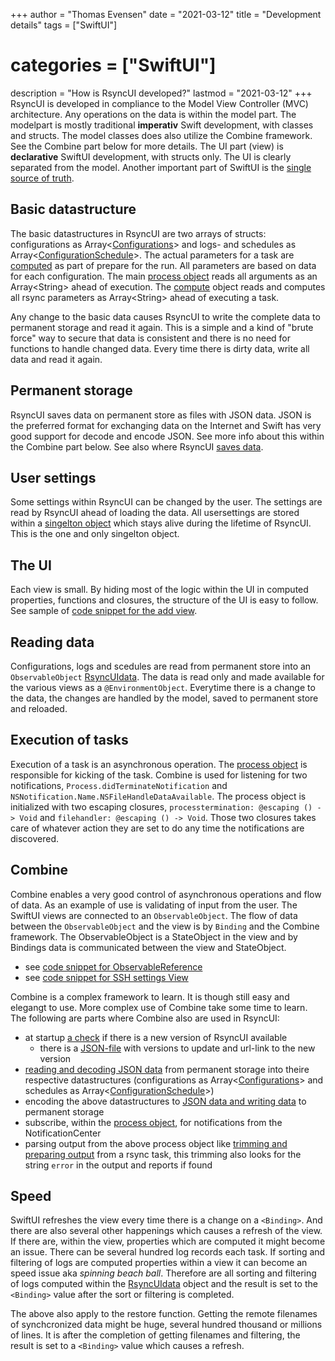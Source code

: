 +++
author = "Thomas Evensen"
date = "2021-03-12"
title =  "Development details"
tags = ["SwiftUI"]
# categories = ["SwiftUI"]
description = "How is RsyncUI developed?"
lastmod = "2021-03-12"
+++
RsyncUI is developed in compliance to the Model View Controller (MVC) architecture. Any operations on the data is within the model part. The modelpart is mostly traditional **imperativ** Swift development, with classes and structs. The model classes does also utilize the Combine framework. See the Combine part below for more details. The UI part (view) is **declarative** SwiftUI development, with structs only. The UI is clearly separated from the model. Another important part of SwiftUI is the [single source of truth](https://developer.apple.com/documentation/swiftui/managing-user-interface-state).

## Basic datastructure

The basic datastructures in RsyncUI are two arrays of structs: configurations as Array<[Configurations](https://github.com/rsyncOSX/RsyncUI/blob/main/RsyncUI/Model/Storage/Basic/Configuration.swift)> and logs- and schedules as Array<[ConfigurationSchedule](https://github.com/rsyncOSX/RsyncUI/blob/main/RsyncUI/Model/Storage/Basic/ConfigurationSchedule.swift)>. The actual parameters for a task are [computed](https://github.com/rsyncOSX/RsyncUI/blob/main/RsyncUI/Model/ComputeParametersRsync/ComputeRsyncParameters.swift) as part of prepare for the run. All parameters are based on data for each configuration. The main [process object](https://github.com/rsyncOSX/RsyncUI/blob/main/RsyncUI/Model/Process/Main/RsyncProcessCmdCombineClosure.swift) reads all arguments as an Array\<String\> ahead of execution. The [compute](https://github.com/rsyncOSX/RsyncUI/blob/main/RsyncUI/Model/ComputeParametersRsync/ComputeRsyncParameters.swift) object reads and computes all rsync parameters as Array\<String\> ahead of executing a task.

Any change to the basic data causes RsyncUI to write the complete data to permanent storage and read it again. This is a simple and a kind of "brute force" way to secure that data is consistent and there is no need for functions to handle changed data. Every time there is dirty data, write all data and read it again.

## Permanent storage

RsyncUI saves data on permanent store as files with JSON data. JSON is the preferred format for exchanging data on the Internet and Swift has very good support for decode and encode JSON. See more info about this within the Combine part below. See also where RsyncUI [saves data](/post/configfiles/).

## User settings

Some settings within RsyncUI can be changed by the user. The settings are read by RsyncUI ahead of loading the data. All usersettings are stored within a [singelton object](https://github.com/rsyncOSX/RsyncUI/blob/main/RsyncUI/Model/Global/SharedReference.swift) which stays alive during the lifetime of RsyncUI. This is the one and only singelton object.

## The UI

Each view is small. By hiding most of the logic within the UI in computed properties, functions and closures, the structure of the UI is easy to follow. See sample of [code snippet for the add view](/post/codesnippetview/).

## Reading data

Configurations, logs and scedules are read from permanent store into an `ObservableObject` [RsyncUIdata](https://github.com/rsyncOSX/RsyncUI/blob/main/RsyncUI/Model/Data/RsyncUIdata.swift). The data is read only and made available for the various views as a `@EnvironmentObject`. Everytime there is a change to the data, the changes are handled by the model, saved to permanent store and reloaded.

## Execution of tasks

Execution of a task is an asynchronous operation. The [process object](https://github.com/rsyncOSX/RsyncUI/blob/main/RsyncUI/Model/Process/Main/RsyncProcessCmdCombineClosure.swift) is responsible for kicking of the task. Combine is used for listening for two notifications, `Process.didTerminateNotification` and `NSNotification.Name.NSFileHandleDataAvailable`. The process object is initialized with two escaping closures, `processtermination: @escaping () -> Void` and `filehandler: @escaping () -> Void`. Those two closures takes care of whatever action they are set to do any time the notifications are discovered.

## Combine

Combine enables a very good control of asynchronous operations and flow of data. As an example of use is validating of input from the user. The SwiftUI views are connected to an `ObservableObject`. The flow of data between the `ObservableObject` and the view is by `Binding` and the Combine framework. The ObservableObject is a StateObject in the view and by Bindings data is communicated between the view and StateObject.

- see [code snippet for ObservableReference](/post/codesnippetobserver/)
- see [code snippet for SSH settings View](/post/codesnippetviewssh/)

Combine is a complex framework to learn. It is though still easy and elegangt to use. More complex use of Combine take some time to learn. The following are parts where Combine also are used in RsyncUI: 

- at startup [a check](https://github.com/rsyncOSX/RsyncUI/blob/main/RsyncUI/Model/Newversion/NewversionJSON.swift) if there is a new version of RsyncUI available
  - there is a [JSON-file](https://github.com/rsyncOSX/RsyncUI/blob/main/versionRsyncUI/versionRsyncUI.json) with versions to update and url-link to the new version
- [reading and decoding JSON data](https://github.com/rsyncOSX/RsyncUI/blob/main/RsyncUI/Model/Storage/ReadConfigurationJSON.swift) from permanent storage into theire respective datastructures (configurations as Array<[Configurations](https://github.com/rsyncOSX/RsyncUI/blob/main/RsyncUI/Model/Storage/Basic/Configuration.swift)> and schedules as Array<[ConfigurationSchedule](https://github.com/rsyncOSX/RsyncUI/blob/main/RsyncUI/Model/Storage/Basic/ConfigurationSchedule.swift)>)
- encoding the above datastructures to [JSON data and writing data](https://github.com/rsyncOSX/RsyncUI/blob/main/RsyncUI/Model/Storage/WriteConfigurationJSON.swift) to permanent storage
- subscribe, within the [process object](https://github.com/rsyncOSX/RsyncUI/blob/main/RsyncUI/Model/Process/Main/RsyncProcessCmdCombineClosure.swift), for notifications from the NotificationCenter
- parsing output from the above process object like [trimming and preparing output](https://github.com/rsyncOSX/RsyncUI/blob/main/RsyncUI/Model/Output/TrimTwo.swift) from a rsync task, this trimming also looks for the string `error` in the output and reports if found

## Speed

SwiftUI refreshes the view every time there is a change on a `<Binding>`. And there are also several other happenings which causes a refresh of the view. If there are, within the view, properties which are computed it might become an issue. There can be several hundred log records each task. If sorting and filtering of logs are computed properties within a view it can become an speed issue aka *spinning beach ball*. Therefore are all sorting and filtering of logs computed within the [RsyncUIdata](https://github.com/rsyncOSX/RsyncUI/blob/main/RsyncUI/Model/Data/RsyncUIdata.swift) object and the result is set to the `<Binding>` value after the sort or filtering is completed.

The above also apply to the restore function. Getting the remote filenames of synchcronized data might be huge, several hundred thousand or millions of lines. It is after the completion of getting filenames and filtering, the result is set to a `<Binding>` value which causes a refresh.
